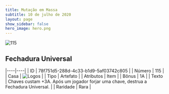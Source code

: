 ```yaml
---
title: Mutação em Massa
subtitle: 10 de julho de 2020
layout: page
show_sidebar: false
hero_image: hero.png
---
```


![115](https://cdn.keyforgegame.com/media/card_front/pt/479_115_3M3F33339XV4_pt.png)

## Fechadura Universal

|----|----|
| ID | 78f751d5-288d-4c33-b1d9-5af03742c805 |
| Número | 115 |
| Casa | ![Logos](https://archonarcana.com/images/thumb/c/ce/Logos.png/22px-Logos.png "Logos") |
| Tipo | Artefato |
| Atributos | Item |
| Bônus | 1A |
| Texto | Chaves custam +3A.  Após um jogador forjar uma chave, destrua a Fechadura Universal. |
| Raridade | Rara |
